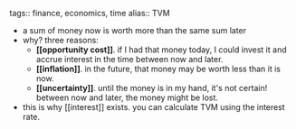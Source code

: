 tags:: finance, economics, time
alias:: TVM

- a sum of money now is worth more than the same sum later
- why? three reasons:
	- **[[opportunity cost]]**. if I had that money today, I could invest it and accrue interest in the time between now and later.
	- **[[inflation]]**. in the future, that money may be worth less than it is now.
	- **[[uncertainty]]**. until the money is in my hand, it's not certain! between now and later, the money might be lost.
- this is why [[interest]] exists. you can calculate TVM using the interest rate.